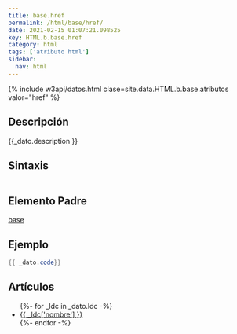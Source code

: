 ```yaml
---
title: base.href
permalink: /html/base/href/
date: 2021-02-15 01:07:21.098525
key: HTML.b.base.href
category: html
tags: ['atributo html']
sidebar: 
  nav: html
---
```


{% include w3api/datos.html clase=site.data.HTML.b.base.atributos valor="href" %}

## Descripción
{{_dato.description }}

## Sintaxis
~~~html
~~~

## Elemento Padre
[base](/html/base/)

## Ejemplo
~~~java
{{ _dato.code}}
~~~

## Artículos
<ul>
{%- for _ldc in _dato.ldc -%}
   <li>
       <a href="{{_ldc['url'] }}">{{ _ldc['nombre'] }}</a>
   </li>
{%- endfor -%}
</ul>
